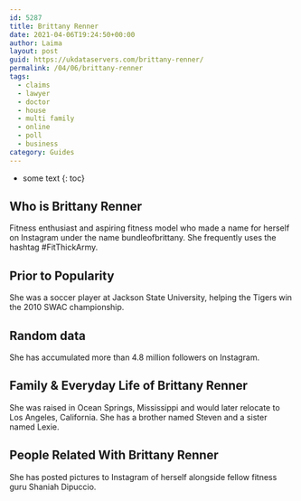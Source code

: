 ```yaml
---
id: 5287
title: Brittany Renner
date: 2021-04-06T19:24:50+00:00
author: Laima
layout: post
guid: https://ukdataservers.com/brittany-renner/
permalink: /04/06/brittany-renner
tags:
  - claims
  - lawyer
  - doctor
  - house
  - multi family
  - online
  - poll
  - business
category: Guides
---
```


* some text
{: toc}


## Who is Brittany Renner
                  
                  
                  
Fitness enthusiast and aspiring fitness model who made a name for herself on Instagram under the name bundleofbrittany. She frequently uses the hashtag #FitThickArmy.
                  
              
            
              
            
                
                
                
## Prior to Popularity
                  
                  
                  
She was a soccer player at Jackson State University, helping the Tigers win the 2010 SWAC championship.
                  
              
            
              
            
                
                
                
## Random data
                  
                  
                  
She has accumulated more than 4.8 million followers on Instagram.
                  
              
            
              
            
                
                
                
## Family & Everyday Life of Brittany Renner
                  
                  
                  
She was raised in Ocean Springs, Mississippi and would later relocate to Los Angeles, California. She has a brother named Steven and a sister named Lexie.
                  
              
            
              
            
                
                
                
## People Related With Brittany Renner
                  
                  
                  
She has posted pictures to Instagram of herself alongside fellow fitness guru Shaniah Dipuccio.
                  
              
            
              
            
                
              
            
              
              
            
            
              
            
          
          
          